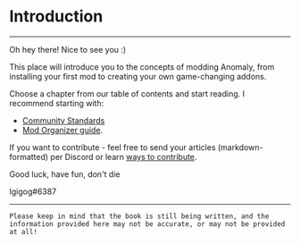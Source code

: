 # Introduction

___

Oh hey there! Nice to see you :)

This place will introduce you to the concepts of modding Anomaly, from installing your first mod to creating your own game-changing addons.

Choose a chapter from our table of contents and start reading. I recommend starting with:

- [Community Standards](meta/community-standards.md)
- [Mod Organizer guide](tutorials/getting-started/installing-mo2.md).

If you want to contribute - feel free to send your articles (markdown-formatted) per Discord or learn [ways to contribute](meta/contributing.md).

Good luck, have fun, don't die

Igigog#6387

___

```admonish warning
Please keep in mind that the book is still being written, and the information provided here may not be accurate, or may not be provided at all!
```
